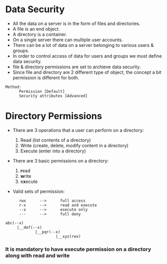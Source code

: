 # Data Security

* All the data on a server is in the form of files and directories.
* A file is an end object.
* A directory is a container.
* On a single server there can multiple user accounts.
* There can be a lot of data on a server belonging to various users & groups.
* In order to control access of data for users and groups we must define data security.
* file & directory permissions are set to archieve data security.
* Since file and directory are 2 different type of object, the concept a bit permission is different for both.
```
Method:
      Permission [Default]
      Security attributes [Advanced]
```

# Directory Permissions

* There are 3 operations that a user can perform on a directory:
  1. Read      (list contents of a directory)
  2. Write     (create, delete, modify content in a directory)
  3. Execute   (enter into a directory)

* There are 3 basic permissions on a directory:
  1. **r**ead
  2. **w**rite
  3. e**x**ecute

* Valid sets of permission:
```
      rwx      -->      full access
      r-x      -->      read and execute
      --x      -->      execute only
      ---      -->      full deny 
```
```
abc(--x)
     |__def(--x)
             |__pqr(--x)
                      |__xyz(rwx)
```
### It is mandatory to have execute permission on a directory along with read and write 
